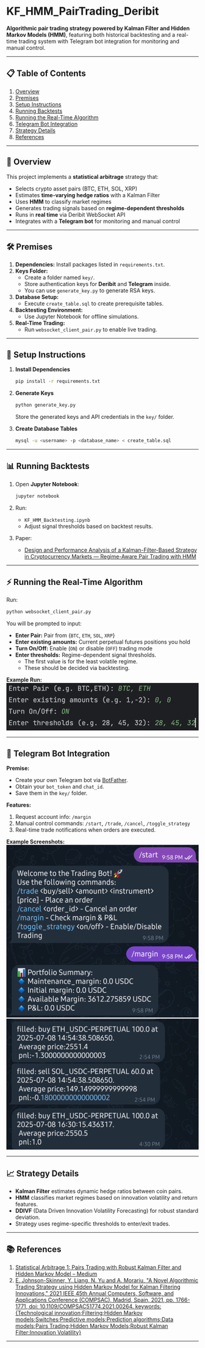 # KF_HMM_PairTrading_Deribit

**Algorithmic pair trading strategy powered by Kalman Filter and Hidden Markov Models (HMM)**, featuring both historical backtesting and a real-time trading system with Telegram bot integration for monitoring and manual control.

---

## 📋 Table of Contents
1. [Overview](#overview)  
2. [Premises](#premises)  
3. [Setup Instructions](#setup-instructions)  
4. [Running Backtests](#running-backtests)  
5. [Running the Real-Time Algorithm](#running-the-real-time-algorithm)  
6. [Telegram Bot Integration](#telegram-bot-integration)  
7. [Strategy Details](#strategy-details)  
8. [References](#references)  

---

## 📌 Overview
This project implements a **statistical arbitrage** strategy that:
- Selects crypto asset pairs (BTC, ETH, SOL, XRP)  
- Estimates **time-varying hedge ratios** with a Kalman Filter  
- Uses **HMM** to classify market regimes  
- Generates trading signals based on **regime-dependent thresholds**  
- Runs in **real time** via Deribit WebSocket API  
- Integrates with a **Telegram bot** for monitoring and manual control

---

## 🛠 Premises
1. **Dependencies:** Install packages listed in `requirements.txt`.
2. **Keys Folder:**  
   - Create a folder named `key/`.  
   - Store authentication keys for **Deribit** and **Telegram** inside.  
   - You can use `generate_key.py` to generate RSA keys.
3. **Database Setup:**  
   - Execute `create_table.sql` to create prerequisite tables.
4. **Backtesting Environment:**  
   - Use Jupyter Notebook for offline simulations.
5. **Real-Time Trading:**  
   - Run `websocket_client_pair.py` to enable live trading.

---

## 🚀 Setup Instructions
1. **Install Dependencies**
   ```bash
   pip install -r requirements.txt
   ```
2. **Generate Keys**
   ```bash
   python generate_key.py
   ```
   Store the generated keys and API credentials in the `key/` folder.

3. **Create Database Tables**
   ```bash
   mysql -u <username> -p <database_name> < create_table.sql
   ```

---

## 📊 Running Backtests
1. Open **Jupyter Notebook**:
   ```bash
   jupyter notebook
   ```
2. Run:
   - `KF_HMM_Backtesting.ipynb`  
   - Adjust signal thresholds based on backtest results.

3. Paper:
   - [Design and Performance Analysis of a Kalman-Filter-Based Strategy in Cryptocurrency Markets — Regime-Aware Pair Trading with HMM](assets/papers/Design%20and%20Performance%20Analysis%20of%20a%20Kalman-Filter-Based%20Strategy%20in%20Cryptocurrency%20Markets_%20Regime-Aware%20Pair%20Trading%20with%20HMM.pdf)


---

## ⚡ Running the Real-Time Algorithm
Run:
```bash
python websocket_client_pair.py
```
You will be prompted to input:

- **Enter Pair:** Pair from {`BTC`, `ETH`, `SOL`, `XRP`}  
- **Enter existing amounts:** Current perpetual futures positions you hold  
- **Turn On/Off:** Enable (`ON`) or disable (`OFF`) trading mode  
- **Enter thresholds:** Regime-dependent signal thresholds.  
  - The first value is for the least volatile regime.  
  - These should be decided via backtesting.

**Example Run:**  
![Pair Input Example](pictures/init_example.png)

---

## 📱 Telegram Bot Integration
**Premise:**  
- Create your own Telegram bot via [BotFather](https://core.telegram.org/bots#botfather).  
- Obtain your `bot_token` and `chat_id`.  
- Save them in the `key/` folder.

**Features:**
1. Request account info: `/margin`  
2. Manual control commands: `/start`, `/trade`, `/cancel`, `/toggle_strategy`  
3. Real-time trade notifications when orders are executed.

**Example Screenshots:**  
![Trade Notification](pictures/bot_1.png)  
![Telegram Commands](pictures/bot_2.png)  

---

## 📈 Strategy Details
- **Kalman Filter** estimates dynamic hedge ratios between coin pairs.  
- **HMM** classifies market regimes based on innovation volatility and return features.  
- **DDIVF** (Data Driven Innovation Volatility Forecasting) for robust standard deviation.  
- Strategy uses regime-specific thresholds to enter/exit trades.  

---

## 📚 References
1. [Statistical Arbitrage 1: Pairs Trading with Robust Kalman Filter and Hidden Markov Model – Medium](https://medium.com/@kaichong.wang/statistical-arbitrage-1-pairs-trading-with-robust-kalman-filter-and-hidden-markov-model-62d0a1a0e4ae)
2. <u>E. Johnson-Skinner, Y. Liang, N. Yu and A. Morariu, "A Novel Algorithmic Trading Strategy using Hidden Markov Model for Kalman Filtering Innovations," 2021 IEEE 45th Annual Computers, Software, and Applications Conference (COMPSAC), Madrid, Spain, 2021, pp. 1766-1771, doi: 10.1109/COMPSAC51774.2021.00264. keywords: {Technological innovation;Filtering;Hidden Markov models;Switches;Predictive models;Prediction algorithms;Data models;Pairs Trading;Hidden Markov Models;Robust Kalman Filter;Innovation Volatility}</u>

---
